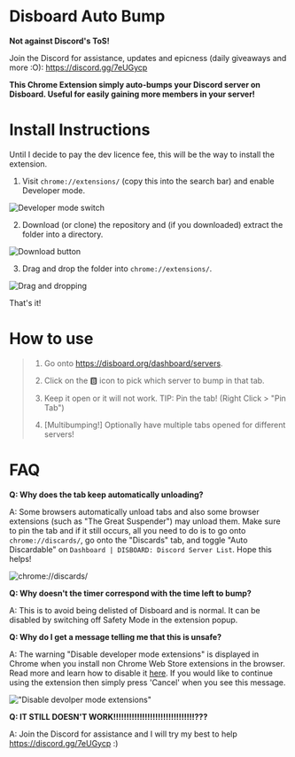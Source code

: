 # Disboard Auto Bump
**Not against Discord's ToS!**


Join the Discord for assistance, updates and epicness (daily giveaways and more :O): https://discord.gg/7eUGycp

**This Chrome Extension simply auto-bumps your Discord server on Disboard. Useful for easily gaining more members in your server!**

# Install Instructions

Until I decide to pay the dev licence fee, this will be the way to install the extension.

1. Visit `chrome://extensions/` (copy this into the search bar) and enable Developer mode.

![Developer mode switch](https://i.imgur.com/EHnZ384.png)

2. Download (or clone) the repository and (if you downloaded) extract the folder into a directory.

![Download button](https://i.imgur.com/Vg4znNP.png)

3. Drag and drop the folder into `chrome://extensions/`.

![Drag and dropping](https://i.imgur.com/zg38IHc.png)

That's it!

# How to use

>1. Go onto https://disboard.org/dashboard/servers.
>
>2. Click on the 🅱️ icon to pick which server to bump in that tab.
>
>3. Keep it open or it will not work. TIP: Pin the tab! (Right Click > "Pin Tab")
>
>4. [Multibumping!] Optionally have multiple tabs opened for different servers!

# FAQ

**Q: Why does the tab keep automatically unloading?**

A: Some browsers automatically unload tabs and also some browser extensions (such as "The Great Suspender") may unload them. Make sure to pin the tab and if it still occurs, all you need to do is to go onto `chrome://discards/`, go onto the "Discards" tab, and toggle "Auto Discardable" on `Dashboard | DISBOARD: Discord Server List`. Hope this helps!

![chrome://discards/](https://i.imgur.com/vp8CDvZ.png)

**Q: Why doesn't the timer correspond with the time left to bump?**

A: This is to avoid being delisted of Disboard and is normal. It can be disabled by switching off Safety Mode in the extension popup.

**Q: Why do I get a message telling me that this is unsafe?**

A: The warning "Disable developer mode extensions" is displayed in Chrome when you install non Chrome Web Store extensions in the browser. Read more and learn how to disable it [here](https://www.ghacks.net/2017/07/04/hide-chromes-disable-developer-mode-extensions-warning/). If you would like to continue using the extension then simply press 'Cancel' when you see this message.

!["Disable devolper mode extensions"](https://i.stack.imgur.com/861MU.png)

**Q: IT STILL DOESN'T WORK!!!!!!!!!!!!!!!!!!!!!!!!!!!!!!!???**

A: Join the Discord for assistance and I will try my best to help https://discord.gg/7eUGycp :)

